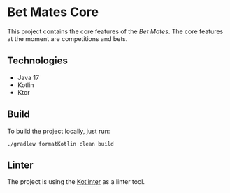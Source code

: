 # Bet Mates Core

This project contains the core features of the *Bet Mates*. The core features at the moment are competitions and bets.

## Technologies

- Java 17
- Kotlin
- Ktor

## Build

To build the project locally, just run:

```
./gradlew formatKotlin clean build
```

## Linter

The project is using the [Kotlinter](https://github.com/jeremymailen/kotlinter-gradle) as a linter tool.
